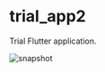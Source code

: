 # trial_app2

Trial Flutter application.


![snapshot](https://user-images.githubusercontent.com/20886948/41747164-a552aeb6-75ca-11e8-842a-9f5c8626673a.PNG)
